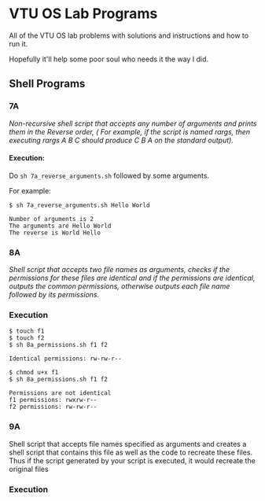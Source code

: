 # VTU OS Lab Programs

All of the VTU OS lab problems with solutions and instructions and how to run it.

Hopefully it'll help some poor soul who needs it the way I did.

## Shell Programs

### 7A

*Non-recursive shell script that accepts any number of arguments and prints them in the Reverse order, ( For example, if the script is named rargs, then executing rargs A B C should produce C B A on the standard output).*

#### Execution:

Do `sh 7a_reverse_arguments.sh` followed by some arguments.

For example:

```shell
$ sh 7a_reverse_arguments.sh Hello World

Number of arguments is 2
The arguments are Hello World
The reverse is World Hello 
```

### 8A

*Shell script that accepts two file names as arguments, checks if the permissions for these files are identical and if the permissions are identical, outputs the common permissions, otherwise outputs each file name followed by its permissions.*

### Execution

```shell
$ touch f1
$ touch f2
$ sh 8a_permissions.sh f1 f2

Identical permissions: rw-rw-r--

$ chmod u+x f1
$ sh 8a_permissions.sh f1 f2

Permissions are not identical
f1 permissions: rwxrw-r--
f2 permissions: rw-rw-r--
```

### 9A

Shell script that accepts file names specified as arguments and creates a shell script that contains this file as well as the code to recreate these files. Thus if the script generated by your script is executed, it would recreate the original files

### Execution

<!--TODO: Execute and output for 9A bundle script-->